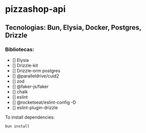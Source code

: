 # pizzashop-api

## Tecnologias: Bun, Elysia, Docker, Postgres, Drizzle

### Bibliotecas:

- [] Elysia
- [] Drizzle-kit
- [] Drizzle-orm postgres
- [] @paralleldrive/cuid2
- [] zod
- [] @faker-js/faker
- [] chalk
- [] eslint
- [] @rocketseat/eslint-config -D
- [] eslint-plugin-drizzle

To install dependencies:

```bash
bun install
```
